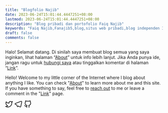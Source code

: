 ```yaml
---
title: "Blogfolio Najib"
date: 2023-06-24T15:01:44.4447251+08:00
lastmod: 2023-06-24T15:01:44.4447251+08:00
description: "Blog pribadi dan portofolio Faiq Najib"
keywords: "Faiq Najib,Fanajib5,blog,situs web pribadi,blog independen Indonesia"
draft: false
comments: false
---
```


Halo! Selamat datang. Di sinilah saya membuat blog semua yang saya inginkan, lihat halaman “[About](/about/)” untuk info lebih lanjut. Jika Anda punya ide, jangan ragu untuk [hubungi saya](/about/#find-me-on) atau tinggalkan komentar di halaman “[Link](/link/)”.

Hello! Welcome to my little corner of the Internet where I blog about anything I like. You can check "[About](/about/)" to learn more about me and this site. If you have something to say, feel free to [reach out](/about/#find-me-on) to me or leave a comment in the "[Link](/link/)" page.

<div id="home-social" style="font-size: 150%">
<a href=https://twitter.com/fanajib5 target=_blank rel="me noopener" title=Twitter><svg xmlns="http://www.w3.org/2000/svg" width="24" height="24" viewBox="0 0 24 24" fill="none" stroke="currentcolor" stroke-width="2" stroke-linecap="round" stroke-linejoin="round" class="feather feather-twitter"><path d="M23 3a10.9 10.9.0 01-3.14 1.53 4.48 4.48.0 00-7.86 3v1A10.66 10.66.0 013 4s-4 9 5 13a11.64 11.64.0 01-7 2c9 5 20 0 20-11.5a4.5 4.5.0 00-.08-.83A7.72 7.72.0 0023 3z"/></svg></a>
<a href=http://t.me/fanajib target=_blank rel="me noopener" title=Telegram><svg xmlns="http://www.w3.org/2000/svg" class="feather" width="24" height="24" viewBox="0 0 24 24" fill="none" stroke="currentcolor" stroke-width="2" stroke-linecap="round" stroke-linejoin="round"><path d="M21.198 2.433a2.242 2.242.0 00-1.022.215l-8.609 3.33c-2.068.8-4.133 1.598-5.724 2.21a405.15 405.15.0 01-2.849 1.09c-.42.147-.99.332-1.473.901-.728.968.193 1.798.919 2.286 1.61.516 3.275 1.009 4.654 1.472.509 1.793.997 3.592 1.48 5.388.16.36.506.494.864.498l-.002.018s.281.028.555-.038a2.1 2.1.0 00.933-.517c.345-.324 1.28-1.244 1.811-1.764l3.999 2.952.032.018s.442.311 1.09.355c.324.022.75-.04 1.116-.308.37-.27.613-.702.728-1.196.342-1.492 2.61-12.285 2.997-14.072l-.01.042c.27-1.006.17-1.928-.455-2.474a1.654 1.654.0 00-1.034-.407z"/></svg></a>
<a href=https://github.com/fanajib5 target=_blank rel="me noopener" title=GitHub><svg xmlns="http://www.w3.org/2000/svg" width="24" height="24" viewBox="0 0 24 24" fill="none" stroke="currentcolor" stroke-width="2" stroke-linecap="round" stroke-linejoin="round" class="feather feather-github"><path d="M9 19c-5 1.5-5-2.5-7-3m14 6v-3.87a3.37 3.37.0 00-.94-2.61c3.14-.35 6.44-1.54 6.44-7A5.44 5.44.0 0020 4.77 5.07 5.07.0 0019.91 1S18.73.65 16 2.48a13.38 13.38.0 00-7 0C6.27.65 5.09 1 5.09 1A5.07 5.07.0 005 4.77 5.44 5.44.0 003.5 8.55c0 5.42 3.3 6.61 6.44 7A3.37 3.37.0 009 18.13V22"/></svg></a>
</div>
